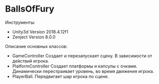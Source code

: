 # BallsOfFury

Инструменты:
 - Unity3d Version 2018.4.12f1
 - Zenject Version 8.0.0
 
 Описание основных классов:
  - GameController
    Создает и перезапускает сцену. В зависимости от действий игрока.
  - PlatformController
    Создает платформы и капсулы с очками. Динамически перестраивает уровень, во время движения игрока.
  - PlayerBall.
    Передвигает шар игрока по сцене.
